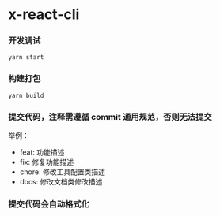 # x-react-cli

### 开发调试

`yarn start`

### 构建打包

`yarn build`

### 提交代码，注释需遵循 commit 通用规范，否则无法提交

举例：

- feat: 功能描述
- fix: 修复功能描述
- chore: 修改工具配置类描述
- docs: 修改文档类修改描述

### 提交代码会自动格式化
